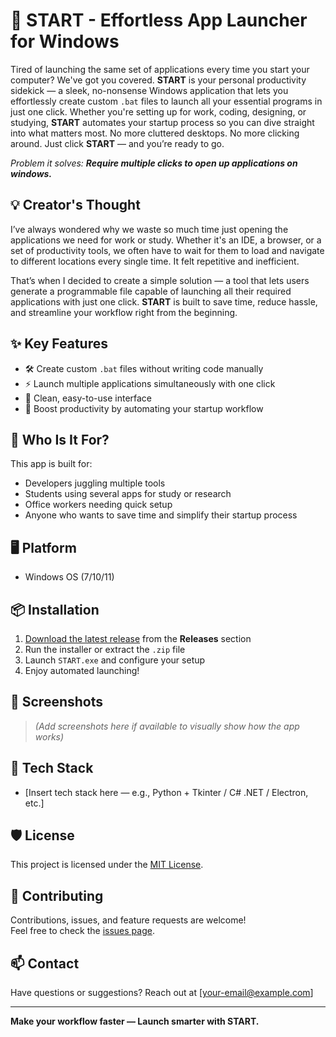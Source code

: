 # 🚀 START - Effortless App Launcher for Windows
Tired of launching the same set of applications every time you start your computer? We've got you covered.
**START** is your personal productivity sidekick — a sleek, no-nonsense Windows application that lets you effortlessly create custom `.bat` files to launch all your essential programs in just one click. Whether you're setting up for work, coding, designing, or studying, **START** automates your startup process so you can dive straight into what matters most.
No more cluttered desktops. No more clicking around. Just click **START** — and you’re ready to go.

_Problem it solves: **Require multiple clicks to open up applications on windows.**_

## 💡 Creator's Thought
I’ve always wondered why we waste so much time just opening the applications we need for work or study. Whether it's an IDE, a browser, or a set of productivity tools, we often have to wait for them to load and navigate to different locations every single time. It felt repetitive and inefficient.

That’s when I decided to create a simple solution — a tool that lets users generate a programmable file capable of launching all their required applications with just one click. **START** is built to save time, reduce hassle, and streamline your workflow right from the beginning.


## ✨ Key Features

- 🛠️ Create custom `.bat` files without writing code manually  
- ⚡ Launch multiple applications simultaneously with one click  
- 🎯 Clean, easy-to-use interface  
- 🚀 Boost productivity by automating your startup workflow  

## 👥 Who Is It For?

This app is built for:
- Developers juggling multiple tools
- Students using several apps for study or research
- Office workers needing quick setup
- Anyone who wants to save time and simplify their startup process

## 🖥️ Platform

- Windows OS (7/10/11)

## 📦 Installation

1. [Download the latest release](#) from the **Releases** section  
2. Run the installer or extract the `.zip` file  
3. Launch `START.exe` and configure your setup  
4. Enjoy automated launching!

## 📸 Screenshots

> *(Add screenshots here if available to visually show how the app works)*

## 🧰 Tech Stack

- [Insert tech stack here — e.g., Python + Tkinter / C# .NET / Electron, etc.]

## 🛡️ License

This project is licensed under the [MIT License](LICENSE).

## 🤝 Contributing

Contributions, issues, and feature requests are welcome!  
Feel free to check the [issues page](../../issues).

## 📫 Contact

Have questions or suggestions? Reach out at [your-email@example.com]

---

**Make your workflow faster — Launch smarter with START.**
